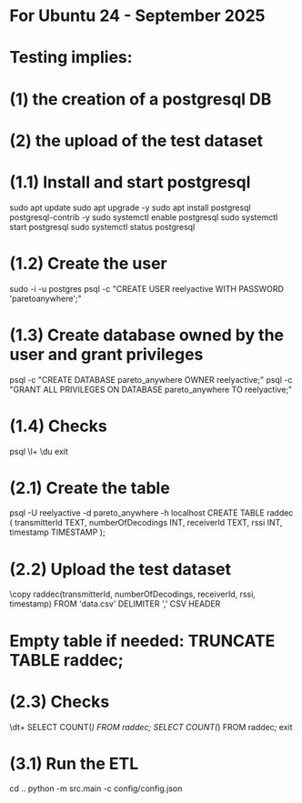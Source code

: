# For Ubuntu 24 - September 2025

# Testing implies:
# (1) the creation of a postgresql DB
# (2) the upload of the test dataset

# (1.1) Install and start postgresql
sudo apt update
sudo apt upgrade -y
sudo apt install postgresql postgresql-contrib -y
sudo systemctl enable postgresql
sudo systemctl start postgresql
sudo systemctl status postgresql

# (1.2) Create the user
sudo -i -u postgres
psql -c "CREATE USER reelyactive WITH PASSWORD 'paretoanywhere';"

# (1.3) Create database owned by the user and grant privileges
psql -c "CREATE DATABASE pareto_anywhere OWNER reelyactive;"
psql -c "GRANT ALL PRIVILEGES ON DATABASE pareto_anywhere TO reelyactive;"

# (1.4) Checks
psql
\l+
\du
exit

# (2.1) Create the table
psql -U reelyactive -d pareto_anywhere -h localhost
CREATE TABLE raddec (
    transmitterId TEXT,
    numberOfDecodings INT,
    receiverId TEXT,
    rssi INT,
    timestamp TIMESTAMP
);

# (2.2) Upload the test dataset
\copy raddec(transmitterId, numberOfDecodings, receiverId, rssi, timestamp)
FROM 'data.csv'
DELIMITER ','
CSV HEADER

# Empty table if needed: TRUNCATE TABLE raddec;

# (2.3) Checks
\dt+
SELECT COUNT(*) FROM raddec;
SELECT COUNT(*) FROM raddec;
exit


# (3.1) Run the ETL
cd ..
python -m src.main -c config/config.json

